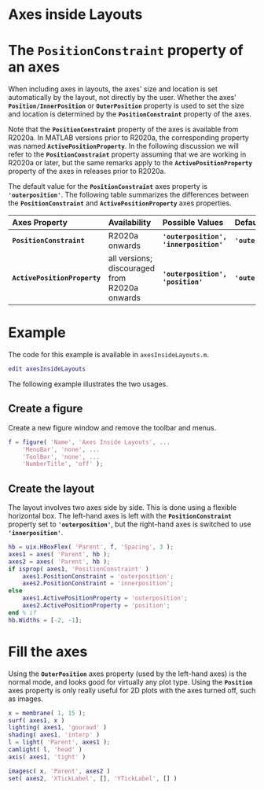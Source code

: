 
# **Axes inside Layouts**

#  **The** `PositionConstraint` **property of an axes** 

When including axes in layouts, the axes' size and location is set automatically by the layout, not directly by the user. Whether the axes' **`Position/InnerPosition`** or **`OuterPosition`** property is used to set the size and location is determined by the **`PositionConstraint`** property of the axes. 


Note that the **`PositionConstraint`** property of the axes is available from R2020a. In MATLAB versions prior to R2020a, the corresponding property was named **`ActivePositionProperty`**. In the following discussion we will refer to the **`PositionConstraint`** property assuming that we are working in R2020a or later, but the same remarks apply to the **`ActivePositionProperty`** property of the axes in releases prior to R2020a.


The default value for the **`PositionConstraint`** axes property is **`'outerposition'`**. The following table summarizes the differences between the **`PositionConstraint`** and **`ActivePositionProperty`** axes properties.

| **Axes Property** | **Availability** | **Possible Values** | **Default Value** |
| :-- | :-- | :-- | :-- |
| **`PositionConstraint`** | R2020a onwards | **`'outerposition', 'innerposition'`** | **`'outerposition'`** |
| **`ActivePositionProperty`** | all versions; discouraged from R2020a onwards | **`'outerposition', 'position'`** | **`'outerposition'`** |

# Example

The code for this example is available in `axesInsideLayouts.m`.

```matlab
edit axesInsideLayouts 
```

The following example illustrates the two usages.

## Create a figure

Create a new figure window and remove the toolbar and menus.

```matlab
f = figure( 'Name', 'Axes Inside Layouts', ...
    'MenuBar', 'none', ...
    'ToolBar', 'none', ...
    'NumberTitle', 'off' );
```

## Create the layout

The layout involves two axes side by side. This is done using a flexible horizontal box. The left\-hand axes is left with the **`PositionConstraint`** property set to **`'outerposition'`**, but the right\-hand axes is switched to use **`'innerposition'`**.

```matlab
hb = uix.HBoxFlex( 'Parent', f, 'Spacing', 3 );
axes1 = axes( 'Parent', hb );
axes2 = axes( 'Parent', hb );
if isprop( axes1, 'PositionConstraint' )
    axes1.PositionConstraint = 'outerposition';
    axes2.PositionConstraint = 'innerposition';
else
    axes1.ActivePositionProperty = 'outerposition';
    axes2.ActivePositionProperty = 'position';
end % if
hb.Widths = [-2, -1];
```

# Fill the axes

Using the **`OuterPosition`** axes property (used by the left\-hand axes) is the normal mode, and looks good for virtually any plot type. Using the **`Position`** axes property is only really useful for 2D plots with the axes turned off, such as images.

```matlab
x = membrane( 1, 15 );
surf( axes1, x )
lighting( axes1, 'gouraud' )
shading( axes1, 'interp' )
l = light( 'Parent', axes1 );
camlight( l, 'head' )
axis( axes1, 'tight' )

imagesc( x, 'Parent', axes2 )
set( axes2, 'XTickLabel', [], 'YTickLabel', [] )
```